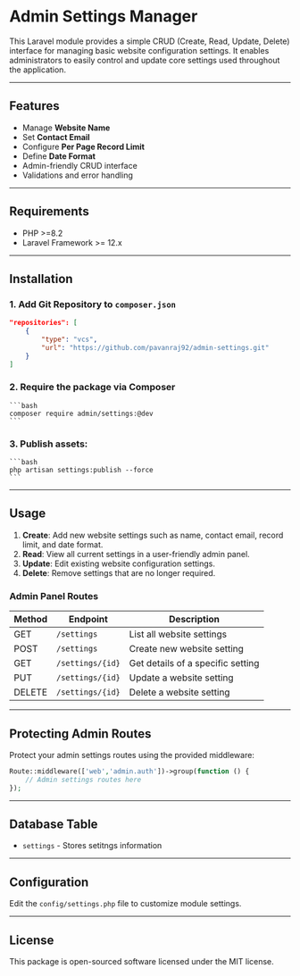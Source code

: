 # Admin Settings Manager

This Laravel module provides a simple CRUD (Create, Read, Update, Delete) interface for managing basic website configuration settings. It enables administrators to easily control and update core settings used throughout the application.

---

## Features

- Manage **Website Name**
- Set **Contact Email**
- Configure **Per Page Record Limit**
- Define **Date Format**
- Admin-friendly CRUD interface
- Validations and error handling

---

## Requirements

- PHP >=8.2
- Laravel Framework >= 12.x

---

## Installation

### 1. Add Git Repository to `composer.json`

```json
"repositories": [
    {
        "type": "vcs",
        "url": "https://github.com/pavanraj92/admin-settings.git"
    }
]
```

### 2. Require the package via Composer
    ```bash
    composer require admin/settings:@dev
    ```

### 3. **Publish assets:**
    ```bash
    php artisan settings:publish --force
    ```
---

## Usage

1. **Create**: Add new website settings such as name, contact email, record limit, and date format.
2. **Read**: View all current settings in a user-friendly admin panel.
3. **Update**: Edit existing website configuration settings.
4. **Delete**: Remove settings that are no longer required.

### Admin Panel Routes

| Method | Endpoint            | Description                        |
|--------|---------------------|------------------------------------|
| GET    | `/settings`         | List all website settings          |
| POST   | `/settings`         | Create new website setting         |
| GET    | `/settings/{id}`    | Get details of a specific setting  |
| PUT    | `/settings/{id}`    | Update a website setting           |
| DELETE | `/settings/{id}`    | Delete a website setting           |

---

## Protecting Admin Routes

Protect your admin settings routes using the provided middleware:

```php
Route::middleware(['web','admin.auth'])->group(function () {
    // Admin settings routes here
});
```
---

## Database Table

- `settings` - Stores setitngs information
---

## Configuration

Edit the `config/settings.php` file to customize module settings.

---

## License

This package is open-sourced software licensed under the MIT license.
